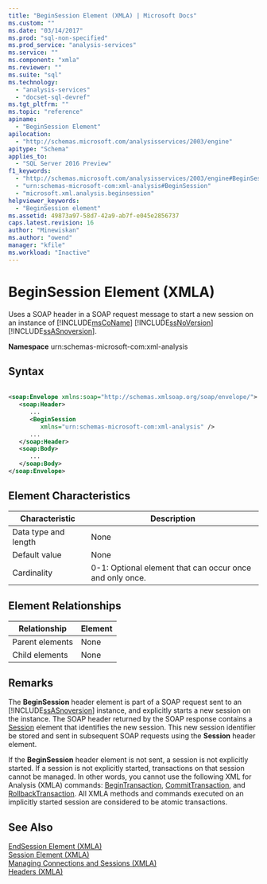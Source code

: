 ```yaml
---
title: "BeginSession Element (XMLA) | Microsoft Docs"
ms.custom: ""
ms.date: "03/14/2017"
ms.prod: "sql-non-specified"
ms.prod_service: "analysis-services"
ms.service: ""
ms.component: "xmla"
ms.reviewer: ""
ms.suite: "sql"
ms.technology: 
  - "analysis-services"
  - "docset-sql-devref"
ms.tgt_pltfrm: ""
ms.topic: "reference"
apiname: 
  - "BeginSession Element"
apilocation: 
  - "http://schemas.microsoft.com/analysisservices/2003/engine"
apitype: "Schema"
applies_to: 
  - "SQL Server 2016 Preview"
f1_keywords: 
  - "http://schemas.microsoft.com/analysisservices/2003/engine#BeginSession"
  - "urn:schemas-microsoft-com:xml-analysis#BeginSession"
  - "microsoft.xml.analysis.beginsession"
helpviewer_keywords: 
  - "BeginSession element"
ms.assetid: 49873a97-58d7-42a9-ab7f-e045e2856737
caps.latest.revision: 16
author: "Minewiskan"
ms.author: "owend"
manager: "kfile"
ms.workload: "Inactive"
---
```

# BeginSession Element (XMLA)
  Uses a SOAP header in a SOAP request message to start a new session on an instance of [!INCLUDE[msCoName](../../../includes/msconame-md.md)] [!INCLUDE[ssNoVersion](../../../includes/ssnoversion-md.md)] [!INCLUDE[ssASnoversion](../../../includes/ssasnoversion-md.md)].  
  
 **Namespace** urn:schemas-microsoft-com:xml-analysis  
  
## Syntax  
  
```xml  
  
<soap:Envelope xmlns:soap="http://schemas.xmlsoap.org/soap/envelope/">  
   <soap:Header>  
      ...  
      <BeginSession  
         xmlns="urn:schemas-microsoft-com:xml-analysis" />  
      ...  
   </soap:Header>  
   <soap:Body>  
      ...  
   </soap:Body>  
</soap:Envelope>  
```  
  
## Element Characteristics  
  
|Characteristic|Description|  
|--------------------|-----------------|  
|Data type and length|None|  
|Default value|None|  
|Cardinality|0-1: Optional element that can occur once and only once.|  
  
## Element Relationships  
  
|Relationship|Element|  
|------------------|-------------|  
|Parent elements|None|  
|Child elements|None|  
  
## Remarks  
 The **BeginSession** header element is part of a SOAP request sent to an [!INCLUDE[ssASnoversion](../../../includes/ssasnoversion-md.md)] instance, and explicitly starts a new session on the instance. The SOAP header returned by the SOAP response contains a [Session](../../../analysis-services/xmla/xml-elements-headers/session-element-xmla.md) element that identifies the new session. This new session identifier be stored and sent in subsequent SOAP requests using the **Session** header element.  
  
 If the **BeginSession** header element is not sent, a session is not explicitly started. If a session is not explicitly started, transactions on that session cannot be managed. In other words, you cannot use the following XML for Analysis (XMLA) commands: [BeginTransaction](../../../analysis-services/xmla/xml-elements-commands/begintransaction-element-xmla.md), [CommitTransaction](../../../analysis-services/xmla/xml-elements-commands/committransaction-element-xmla.md), and [RollbackTransaction](../../../analysis-services/xmla/xml-elements-commands/rollbacktransaction-element-xmla.md). All XMLA methods and commands executed on an implicitly started session are considered to be atomic transactions.  
  
## See Also  
 [EndSession Element &#40;XMLA&#41;](../../../analysis-services/xmla/xml-elements-headers/endsession-element-xmla.md)   
 [Session Element &#40;XMLA&#41;](../../../analysis-services/xmla/xml-elements-headers/session-element-xmla.md)   
 [Managing Connections and Sessions &#40;XMLA&#41;](../../../analysis-services/multidimensional-models-scripting-language-assl-xmla/managing-connections-and-sessions-xmla.md)   
 [Headers &#40;XMLA&#41;](../../../analysis-services/xmla/xml-elements-headers/xml-elements-headers.md)  
  
  
